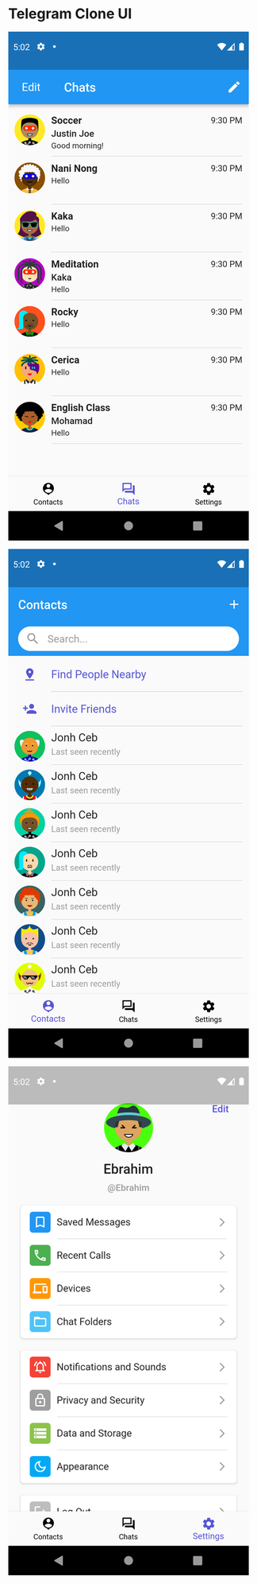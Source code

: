 <h1>Telegram Clone UI</h1>

![ScreenShot](https://github.com/Ebrahim1133/Telegram-Clone-UI/blob/master/Screenshot_1651892545.png)

![ScreenShot](https://github.com/Ebrahim1133/Telegram-Clone-UI/blob/master/Screenshot_1651892554.png)


![ScreenShot](https://github.com/Ebrahim1133/Telegram-Clone-UI/blob/master/Screenshot_1651892569.png)
